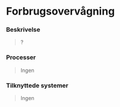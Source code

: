 # Forbrugsovervågning

### Beskrivelse

> ?

### Processer

> Ingen

### Tilknyttede systemer

> Ingen
